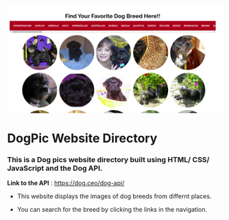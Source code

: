![](images/dog.png)

# DogPic Website Directory

### This is a Dog pics website directory built using HTML/ CSS/ JavaScript and the Dog API.

**Link to the API** : https://dog.ceo/dog-api/

* This website displays the images of dog breeds from differnt places.

* You can search for the breed by clicking the links in the navigation.